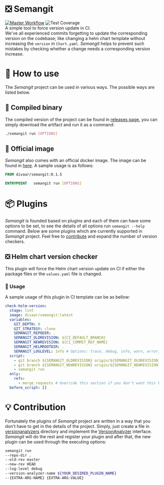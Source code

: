 # ❎ Semangit
[![Master Workflow](https://github.com/emranprojects/semangit/actions/workflows/master.yml/badge.svg)](https://github.com/emranprojects/semangit/actions/workflows/master.yml)
![Test Coverage](https://img.shields.io/endpoint?url=https://gist.githubusercontent.com/emranbm/03d07927044bdfe73aee59e6193dd8d5/raw/badge-coverage-semangit.json)  
A simple tool to force version update in CI.  
We've all experienced commits forgetting to update the corresponding version on the codebase; like changing a helm chart template without increasing the `version` in `Chart.yaml`. *Semangit* helps to prevent such mistakes by checking whether a change needs a corresponding version increase.

# 📖 How to use
The _Semangit_ project can be used in various ways. The possible ways are listed below.

## 📃 Compiled binary
The compiled version of the project can be found in [releases page](https://github.com/divar-ir/semangit/releases), you can simply download the artifact and run it as a command:
```bash
./semangit run [OPTIONS]
```

## 🐳 Official image
_Semangit_ also comes with an official docker image. The image can be found in [here](https://hub.docker.com/r/divaar/semangit). A sample usage is as follows:
```dockerfile
FROM divaar/semangit:0.1.5

ENTRYPOINT   semangit run [OPTIONS]
```

# 📦 Plugins
_Semangit_ is founded based on plugins and each of them can have some options to be set, to see the details of all options run `semangit --help` command. Below are some plugins which are currently supported in _Semangit_ project. Feel free to [contribute](https://github.com/divar-ir/semangit#Contribution) and expand the number of version checkers.

## ❎ Helm chart version checker
This plugin will force the Helm chart version update on CI if either the package files or the `values.yaml` file is changed.

### 📖 Usage
A sample usage of this plugin in CI template can be as bellow:
```yaml
check-helm-version:
  stage: lint
  image: divaar/semangit:latest
  variables:
    GIT_DEPTH: 0
    GIT_STRATEGY: clone
    SEMANGIT_REPODIR: .
    SEMANGIT_OLDREVISION: ${CI_DEFAULT_BRANCH}
    SEMANGIT_NEWREVISION: ${CI_COMMIT_REF_NAME}
    SEMANGIT_HELMROOTDIR: .
    SEMANGIT_LOGLEVEL: info # Options: trace, debug, info, warn, error, fatal, panic
  script:
    - git branch ${SEMANGIT_OLDREVISION} origin/${SEMANGIT_OLDREVISION}
    - git branch ${SEMANGIT_NEWREVISION} origin/${SEMANGIT_NEWREVISION}
    - semangit run
  only:
    refs:
      - merge_requests # Override this section if you don't want this behaviour
  before_script: []
```

# 💡 Contribution
Fortunately the plugins of _Semangit_ project are written in a way that you don't have to get in the details of the project. Simply, just create a file in [versionanalyzers](https://github.com/divar-ir/semangit/tree/master/internal/models/versionanalyzers) directory and implement the [VersionAnalyzer](https://github.com/divar-ir/semangit/blob/9443ec422e425166de83269289c4a3ec3b22cd52/internal/models/version_analyzer.go#L3) interface. _Semangit_ will do the rest and register your plugin and after that, the new plugin can be used through the executing options:

```bash
semangit run 
--repo-dir .
--old-rev master
--new-rev HEAD
--log-level debug
--version-analyzer-name ${YOUR_DESIRED_PLUGIN_NAME} 
--{EXTRA-ARG-NAME} {EXTRA-ARG-VALUE}
```
